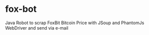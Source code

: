 # fox-bot
Java Robot to scrap FoxBit Bitcoin Price with JSoup and PhantomJs WebDriver and send via e-mail
